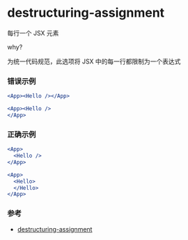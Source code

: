 # destructuring-assignment

每行一个 JSX 元素

why?

为统一代码规范，此选项将 JSX 中的每一行都限制为一个表达式

### 错误示例

```jsx
<App><Hello /></App>

<App><Hello />
</App>
```

### 正确示例

```jsx
<App>
  <Hello />
</App>

<App>
  <Hello>
  </Hello>
</App>
```

### 参考

- [destructuring-assignment](https://github.com/jsx-eslint/eslint-plugin-react/blob/c42b624d0fb9ad647583a775ab9751091eec066f/docs/rules/destructuring-assignment)
